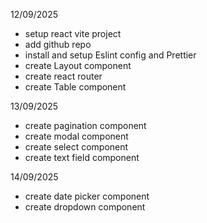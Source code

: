 12/09/2025

- setup react vite project
- add github repo
- install and setup Eslint config and Prettier
- create Layout component
- create react router
- create Table component

13/09/2025

- create pagination component
- create modal component
- create select component
- create text field component

14/09/2025

- create date picker component
- create dropdown component
